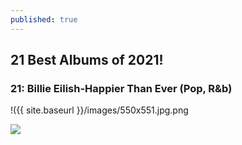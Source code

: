 ```yaml
---
published: true
---
```

## 21 Best Albums of 2021! 

### 21: Billie Eilish-Happier Than Ever (Pop, R&b)

!({{ site.baseurl }}/images/550x551.jpg.png

![]({{site.baseurl}}/https://github.com/D1vineDamon/D1vineDamon.github.io/blob/master/images/550x551.jpg?raw=true)